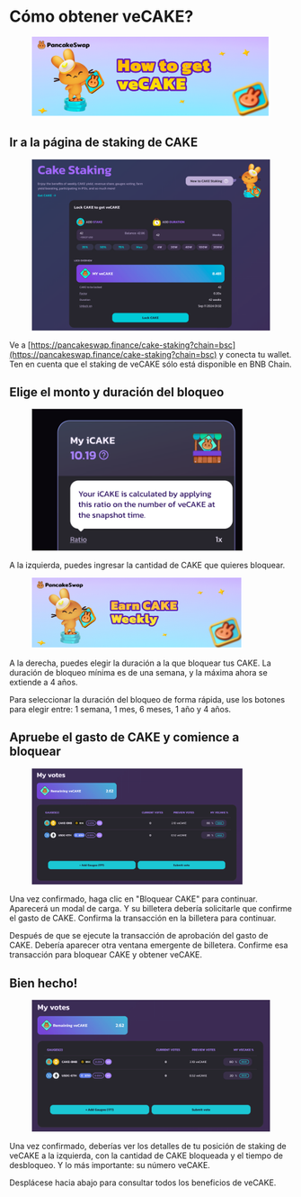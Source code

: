 # Cómo obtener veCAKE?

<figure><img src="../../.gitbook/assets/image (1) (1) (1).png" alt=""><figcaption></figcaption></figure>

## Ir a la página de staking de CAKE

<figure><img src="../../.gitbook/assets/image (1) (1) (1) (1).png" alt=""><figcaption></figcaption></figure>

Ve a [https://pancakeswap.finance/cake-staking?chain=bsc](https://pancakeswap.finance/cake-staking?chain=bsc) y conecta tu wallet. Ten en cuenta que el staking de veCAKE sólo está disponible en BNB Chain.

## Elige el monto y duración del bloqueo

<figure><img src="../../.gitbook/assets/image (2).png" alt="" width="375"><figcaption></figcaption></figure>

A la izquierda, puedes ingresar la cantidad de CAKE que quieres bloquear.

<figure><img src="../../.gitbook/assets/image (3).png" alt="" width="375"><figcaption></figcaption></figure>

A la derecha, puedes elegir la duración a la que bloquear tus CAKE. La duración de bloqueo mínima es de una semana, y la máxima ahora se extiende a 4 años.

Para seleccionar la duración del bloqueo de forma rápida, use los botones para elegir entre: 1 semana, 1 mes, 6 meses, 1 año y 4 años.

## Apruebe el gasto de CAKE y comience a bloquear

<figure><img src="../../.gitbook/assets/image (4).png" alt="" width="375"><figcaption></figcaption></figure>

Una vez confirmado, haga clic en "Bloquear CAKE" para continuar. Aparecerá un modal de carga. Y su billetera debería solicitarle que confirme el gasto de CAKE. Confirma la transacción en la billetera para continuar.&#x20;

Después de que se ejecute la transacción de aprobación del gasto de CAKE. Debería aparecer otra ventana emergente de billetera. Confirme esa transacción para bloquear CAKE y obtener veCAKE.&#x20;

## Bien hecho!

<figure><img src="../../.gitbook/assets/image (5).png" alt=""><figcaption></figcaption></figure>

Una vez confirmado, deberías ver los detalles de tu posición de staking de veCAKE a la izquierda, con la cantidad de CAKE bloqueada y el tiempo de desbloqueo. Y lo más importante: su número veCAKE.&#x20;

Desplácese hacia abajo para consultar todos los beneficios de veCAKE.
